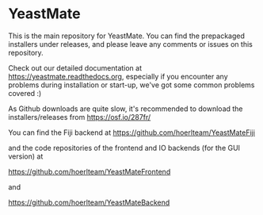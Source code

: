# YeastMate

This is the main repository for YeastMate. You can find the prepackaged installers under releases, and please leave any comments or issues on this repository.

Check out our detailed documentation at https://yeastmate.readthedocs.org, especially if you encounter any problems during installation or start-up, we've got some common problems covered :)

As Github downloads are quite slow, it's recommended to download the installers/releases from https://osf.io/287fr/

You can find the Fiji backend at https://github.com/hoerlteam/YeastMateFiji

and the code repositories of the frontend and IO backends (for the GUI version) at

https://github.com/hoerlteam/YeastMateFrontend

and

https://github.com/hoerlteam/YeastMateBackend
